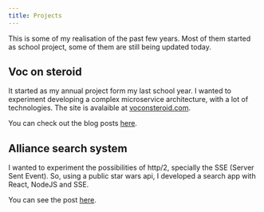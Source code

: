 ```yaml
---
title: Projects
---
```


This is some of my realisation of the past few years. Most of them started as school project, some of them are still being updated today.

## Voc on steroid

It started as my annual project form my last school year. I wanted to experiment developing a complex microservice architecture, with a lot of technologies. The site is avalaible at [voconsteroid.com](https://voconsteroid.com).

You can check out the blog posts [here](/projects/voconsteroid).

## Alliance search system

I wanted to experiment the possibilities of http/2, specially the SSE (Server Sent Event). So, using a public star wars api, I developed a search app with React, NodeJS and SSE.

You can see the post [here](/projects/alliance).
